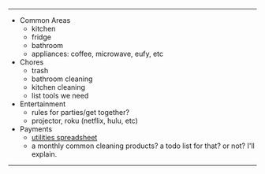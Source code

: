 ----

- Common Areas
  - kitchen
  - fridge
  - bathroom
  - appliances: coffee, microwave, eufy, etc
- Chores
  - trash
  - bathroom cleaning
  - kitchen cleaning
  - list tools we need
- Entertainment
  - rules for parties/get together?
  - projector, roku (netflix, hulu, etc)
- Payments
  - [utilities spreadsheet](https://docs.google.com/spreadsheets/d/1lFk47X2DfCVsmSaX8Z-MtM510I8VZHKtcrUcq6v8Gdo/edit#gid=0)
  - a monthly common cleaning products? a todo list for that? or not? I'll explain.

----

